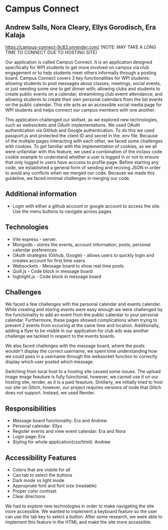 Campus Connect
===
## Andrew Salls, Nora Cleary, Ellys Gorodisch, Era Kalaja

https://campus-connect-9c83.onrender.com/ (NOTE: MAY TAKE A LONG TIME TO CONNECT DUE TO HOSTING SITE)

Our application is called Campus Connect. It is an application designed specifically for WPI students to get more involved on campus via club engagement or to help students meet others informally through a posting board. Campus Connect covers 3 key functionalities for WPI students: allowing students to post messages about classes, meetings, social events, or just needing some one to get dinner with; allowing clubs and students to create public events on a calendar, streamlining club evemt attendance; and allowing students to create their own personal calendars from the list events on the public calendar. This site acts as an accessible social media page for WPI students and helps connect our campus members with one another. 

This application challenged our skillset, as we explored new technologies, such as websockets and OAuth implementations. We used OAuth authentication via GitHub and Google authentication. To do this we used passport.js and protected the client ID and secret in the .env file. Because of the multiple pages interacting with each other, we faced some challenges with cookies. To get familiar with the implementation of cookies, as we all were unfamiliar with this feature, we used a combination of the inclass code cookie example to understand whether a user is logged in or not to ensure that only logged in users have acccess to profile page.
Before starting any code, we established a general form of sending and reciving JSON in order to avoid any conflicts when we merged our code. Because we made this guideline, we faced minimal challenges in merging our code. 

Additional information
---
- Login with either a github account or google account to access the site. Use the menu buttons to navigate across pages.

Technologies
---
- Vite express - server.
- Mongodb - stores the events, account information, posts, personal calendar preferences
- OAuth strategies (Github, Google) -  allows users to quickly login and creates account for first time users
- Websockets - Message board to show real time posts.
- Quill.js - Code block in message board
- highlight.js - Code block in message board

Challenges
---
We faced a few challenges with the personal calendar and events calendar. While creating and storing events were easy enough we were challenged by the functionality to add an event from the public calendar to your personal calendar. Furthermore, these pages showed complications when trying to prevent 2 events from occuring at the same time and location. Additionally, adding a flyer to be visible in our application for club ads was another challenge we tackled in respect to the events boards. 

We also faced challenges with the message board, where the posts wouldn't display the correct username, we spent time understanding how we could pass in a username through the websocket function to correctly display which user posted which message.   

Switching from local host to a hosting site caused some issues. The upload image image feauture is fully fuinctional, however, we cannot use it on our hosting site, render, as it is a paid feauture. Similarly, we initially tried to host our site on Glitch, however, our project requires versions of node that Glitch does not support. Instead, we used Render.

Responsibilities
---
- Message board functionality: Era and Andrew
- Personal calendar: Ellys 
- Register events and view event calendar: Era and Nora
- Login page: Era
- Styling for whole application(css/html): Andrew 

Accessibility Features
---
- Colors that are visbile for all
- Can tab to select the buttons
- Dark mode vs light mode
- Appropriate font and font size (readable)
- Proper color contrast
- Clear directions

We had to explore new technologies in order to make navigating the site more accessible. We wanted to implement a keyboard feature so the user can use the tab key to select a button. After some research, we were able to implement this feature in the HTML and make the site more accessible.

